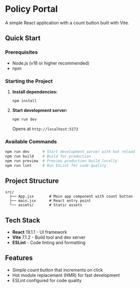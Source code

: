 # Policy Portal

A simple React application with a count button built with Vite.

## Quick Start

### Prerequisites
- Node.js (v18 or higher recommended)
- npm

### Starting the Project

1. **Install dependencies:**
   ```bash
   npm install
   ```

2. **Start development server:**
   ```bash
   npm run dev
   ```
   Opens at `http://localhost:5173`

### Available Commands

```bash
npm run dev      # Start development server with hot reload
npm run build    # Build for production
npm run preview  # Preview production build locally
npm run lint     # Run ESLint for code quality
```

## Project Structure

```
src/
  ├── App.jsx       # Main app component with count button
  ├── main.jsx      # React entry point
  └── assets/       # Static assets
```

## Tech Stack

- **React** 19.1.1 - UI framework
- **Vite** 7.1.2 - Build tool and dev server
- **ESLint** - Code linting and formatting

## Features

- Simple count button that increments on click
- Hot module replacement (HMR) for fast development
- ESLint configured for code quality
